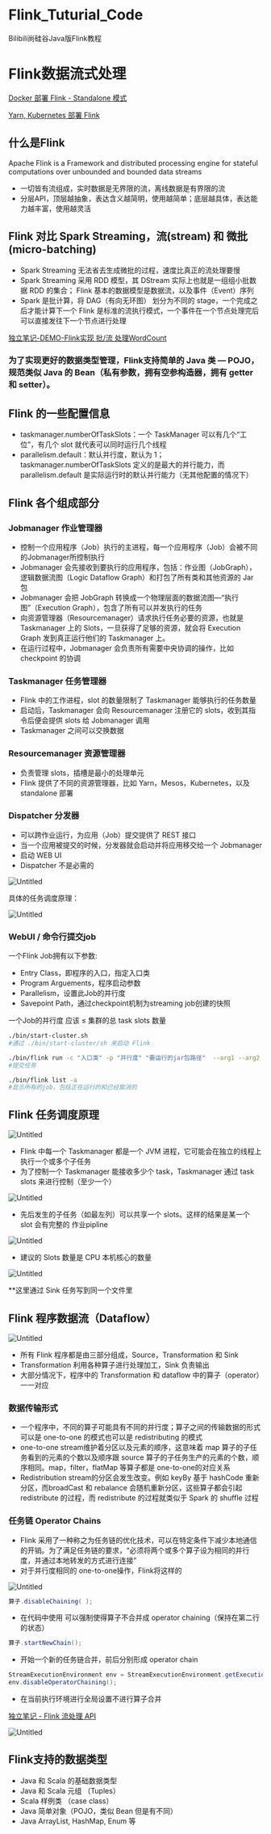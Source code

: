 # Flink_Tuturial_Code
 Bilibili尚硅谷Java版Flink教程
# Flink数据流式处理

[Docker 部署 Flink - Standalone 模式](Flink%E6%95%B0%E6%8D%AE%E6%B5%81%E5%BC%8F%E5%A4%84%E7%90%86%20be0276b3450a4b8b9c0f913487c77093/Docker%20%E9%83%A8%E7%BD%B2%20Flink%20-%20Standalone%20%E6%A8%A1%E5%BC%8F%20be83ead594ac4edfb09561bbe7bd67ef.md)

[Yarn, Kubernetes 部署 Flink](Flink%E6%95%B0%E6%8D%AE%E6%B5%81%E5%BC%8F%E5%A4%84%E7%90%86%20be0276b3450a4b8b9c0f913487c77093/Yarn,%20Kubernetes%20%E9%83%A8%E7%BD%B2%20Flink%203f1f0ab7aad54e47a4a28ba88c416d0c.md)

## 什么是Flink

Apache Flink is a Framework and distributed processing engine for stateful computations over unbounded and bounded data streams

- 一切皆有流组成，实时数据是无界限的流，离线数据是有界限的流
- 分层API，顶层越抽象，表达含义越简明，使用越简单；底层越具体，表达能力越丰富，使用越灵活

## Flink 对比 Spark Streaming，流(stream) 和 微批(micro-batching)

- Spark Streaming 无法省去生成微批的过程，速度比真正的流处理要慢
- Spark Streaming 采用 RDD 模型，其 DStream 实际上也就是一组组小批数据 RDD 的集合；   Flink 基本的数据模型是数据流，以及事件（Event）序列
- Spark 是批计算，将 DAG（有向无环图） 划分为不同的 stage，一个完成之后才能计算下一个                                            Flink 是标准的流执行模式，一个事件在一个节点处理完后可以直接发往下一个节点进行处理

[独立笔记-DEMO-Flink实现 批/流 处理WordCount](Flink%E6%95%B0%E6%8D%AE%E6%B5%81%E5%BC%8F%E5%A4%84%E7%90%86%20be0276b3450a4b8b9c0f913487c77093/%E7%8B%AC%E7%AB%8B%E7%AC%94%E8%AE%B0-DEMO-Flink%E5%AE%9E%E7%8E%B0%20%E6%89%B9%20%E6%B5%81%20%E5%A4%84%E7%90%86WordCount%20456a6ac7f942484a9844933908e27d20.md)

### 为了实现更好的数据类型管理，Flink支持简单的 Java 类 — POJO，规范类似 Java 的 Bean（私有参数，拥有空参构造器，拥有 getter 和 setter）。

## Flink 的一些配置信息

- taskmanager.numberOfTaskSlots：一个 TaskManager 可以有几个“工位”，有几个 slot 就代表可以同时运行几个线程
- parallelism.default：默认并行度，默认为 1；taskmanager.numberOfTaskSlots 定义的是最大的并行能力，而 parallelism.default 是实际运行时的默认并行能力（无其他配置的情况下）

## Flink 各个组成部分

### Jobmanager 作业管理器

- 控制一个应用程序（Job）执行的主进程，每一个应用程序（Job）会被不同的Jobmanager所控制执行
- Jobmanager 会先接收到要执行的应用程序，包括：作业图（JobGraph），逻辑数据流图（Logic Dataflow Graph）和打包了所有类和其他资源的 Jar 包
- Jobmanager 会把 JobGraph 转换成一个物理层面的数据流图—“执行图”（Execution Graph），包含了所有可以并发执行的任务
- 向资源管理器（Resourcemanager）请求执行任务必要的资源，也就是 Taskmanager 上的 Slots，一旦获得了足够的资源，就会将 Execution Graph 发到真正运行他们的 Taskmanager 上。
- 在运行过程中，Jobmanager 会负责所有需要中央协调的操作，比如 checkpoint 的协调

### Taskmanager 任务管理器

- Flink 中的工作进程，slot 的数量限制了 Taskmanager 能够执行的任务数量
- 启动后，Taskmanager 会向 Resourcemanager 注册它的 slots，收到其指令后便会提供 slots 给 Jobmanager 调用
- Taskmanager 之间可以交换数据

### Resourcemanager 资源管理器

- 负责管理 slots，插槽是最小的处理单元
- Flink 提供了不同的资源管理器，比如 Yarn，Mesos，Kubernetes，以及 standalone 部署

### Dispatcher 分发器

- 可以跨作业运行，为应用（Job）提交提供了 REST 接口
- 当一个应用被提交的时候，分发器就会启动并将应用移交给一个 Jobmanager
- 启动 WEB UI
- Dispatcher 不是必需的

![Untitled](Flink%E6%95%B0%E6%8D%AE%E6%B5%81%E5%BC%8F%E5%A4%84%E7%90%86%20be0276b3450a4b8b9c0f913487c77093/Untitled.png)

具体的任务调度原理：

![Untitled](Flink%E6%95%B0%E6%8D%AE%E6%B5%81%E5%BC%8F%E5%A4%84%E7%90%86%20be0276b3450a4b8b9c0f913487c77093/Untitled%201.png)

### WebUI / 命令行提交job

一个Flink Job拥有以下参数:

- Entry Class，即程序的入口，指定入口类
- Program Arguements，程序启动参数
- Parallelism，设置此Job的并行度
- Savepoint Path，通过checkpoint机制为streaming job创建的快照

一个Job的并行度 应该 ≤ 集群的总 task slots 数量

```bash
./bin/start-cluster.sh 
#通过 ./bin/start-cluster/sh 来启动 Flink

./bin/flink run -c "入口类" -p "并行度" "要运行的jar包路径"  --arg1 --arg2 #启动参数
#提交任务

./bin/flink list -a
#显示所有的job，包括正在运行的和已经取消的
```

## Flink 任务调度原理

![Untitled](Flink%E6%95%B0%E6%8D%AE%E6%B5%81%E5%BC%8F%E5%A4%84%E7%90%86%20be0276b3450a4b8b9c0f913487c77093/Untitled%202.png)

- Flink 中每一个 Taskmanager 都是一个 JVM 进程，它可能会在独立的线程上执行一个或多个子任务
- 为了控制一个 Taskmanager 能接收多少个 task，Taskmanager 通过 task slots 来进行控制（至少一个）

![Untitled](Flink%E6%95%B0%E6%8D%AE%E6%B5%81%E5%BC%8F%E5%A4%84%E7%90%86%20be0276b3450a4b8b9c0f913487c77093/Untitled%203.png)

- 先后发生的子任务（如最左列）可以共享一个 slots。这样的结果是某一个 slot 会有完整的 作业pipline

![Untitled](Flink%E6%95%B0%E6%8D%AE%E6%B5%81%E5%BC%8F%E5%A4%84%E7%90%86%20be0276b3450a4b8b9c0f913487c77093/Untitled%204.png)

- 建议的 Slots 数量是 CPU 本机核心的数量

![Untitled](Flink%E6%95%B0%E6%8D%AE%E6%B5%81%E5%BC%8F%E5%A4%84%E7%90%86%20be0276b3450a4b8b9c0f913487c77093/Untitled%205.png)

**这里通过 Sink 任务写到同一个文件里

## Flink 程序数据流（Dataflow）

![Untitled](Flink%E6%95%B0%E6%8D%AE%E6%B5%81%E5%BC%8F%E5%A4%84%E7%90%86%20be0276b3450a4b8b9c0f913487c77093/Untitled%206.png)

- 所有 Flink 程序都是由三部分组成，Source，Transformation 和 Sink
- Transformation 利用各种算子进行处理加工，Sink 负责输出
- 大部分情况下，程序中的 Transformation 和 dataflow 中的算子（operator）一一对应

### 数据传输形式

- 一个程序中，不同的算子可能具有不同的并行度；算子之间的传输数据的形式可以是 one-to-one 的模式也可以是 redistributing 的模式
- one-to-one stream维护着分区以及元素的顺序，这意味着 map 算子的子任务看到的元素的个数以及顺序跟 source 算子的子任务生产的元素的个数，顺序相同。map，filter，flatMap 等算子都是 one-to-one的对应关系
- Redistribution stream的分区会发生改变。例如 keyBy 基于 hashCode 重新分区，而broadCast 和 rebalance 会随机重新分区，这些算子都会引起 redistribute 的过程，而 redistribute 的过程就类似于 Spark 的 shuffle 过程

### 任务链 Operator Chains

- Flink 采用了一种称之为任务链的优化技术，可以在特定条件下减少本地通信的开销。为了满足任务链的要求，“必须将两个或多个算子设为相同的并行度，并通过本地转发的方式进行连接”
- 对于并行度相同的 one-to-one操作，Flink将这样的

![Untitled](Flink%E6%95%B0%E6%8D%AE%E6%B5%81%E5%BC%8F%E5%A4%84%E7%90%86%20be0276b3450a4b8b9c0f913487c77093/Untitled%207.png)

```java
算子.disableChaining( );
```

- 在代码中使用  可以强制使得算子不合并成 operator chaining（保持在第二行的状态）

```java
算子.startNewChain();
```

- 开始一个新的任务链合并，前后分别形成 operator chain

```java
StreamExecutionEnvironment env = StreamExecutionEnvironment.getExecutionEnvironment();
env.disableOperatorChaining();
```

- 在当前执行环境进行全局设置不进行算子合并

[独立笔记 - Flink 流处理 API](Flink%E6%95%B0%E6%8D%AE%E6%B5%81%E5%BC%8F%E5%A4%84%E7%90%86%20be0276b3450a4b8b9c0f913487c77093/%E7%8B%AC%E7%AB%8B%E7%AC%94%E8%AE%B0%20-%20Flink%20%E6%B5%81%E5%A4%84%E7%90%86%20API%20903b78e1da6e473896b6f14d497365f9.md)

![Untitled](Flink%E6%95%B0%E6%8D%AE%E6%B5%81%E5%BC%8F%E5%A4%84%E7%90%86%20be0276b3450a4b8b9c0f913487c77093/Untitled%208.png)

## Flink支持的数据类型

- Java 和 Scala 的基础数据类型
- Java 和 Scala 元组 （Tuples）
- Scala 样例类 （case class）
- Java 简单对象（POJO，类似 Bean 但是有不同）
- Java ArrayList, HashMap, Enum 等